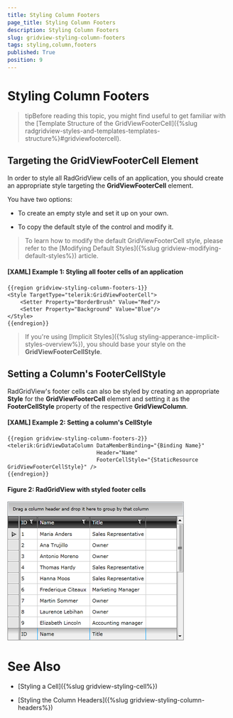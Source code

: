 ```yaml
---
title: Styling Column Footers
page_title: Styling Column Footers
description: Styling Column Footers
slug: gridview-styling-column-footers
tags: styling,column,footers
published: True
position: 9
---
```


# Styling Column Footers


>tipBefore reading this topic, you might find useful to get familiar with the [Template Structure of the GridViewFooterCell]({%slug radgridview-styles-and-templates-templates-structure%}#gridviewfootercell).

## Targeting the GridViewFooterCell Element

In order to style all RadGridView cells of an application, you should create an appropriate style targeting the __GridViewFooterCell__ element.

You have two options:

* To create an empty style and set it up on your own.

* To copy the default style of the control and modify it.

>To learn how to modify the default GridViewFooterCell style, please refer to the [Modifying Default Styles]({%slug gridview-modifying-default-styles%}) article.

#### __[XAML] Example 1: Styling all footer cells of an application__

	{{region gridview-styling-column-footers-1}}
	<Style TargetType="telerik:GridViewFooterCell">
		<Setter Property="BorderBrush" Value="Red"/>
		<Setter Property="Background" Value="Blue"/>
	</Style>
	{{endregion}}

>If you're using [Implicit Styles]({%slug styling-apperance-implicit-styles-overview%}), you should base your style on the __GridViewFooterCellStyle__.

## Setting a Column's FooterCellStyle

RadGridView's footer cells can also be styled by creating an appropriate __Style__ for the **GridViewFooterCell** element and setting it as the __FooterCellStyle__ property of the respective __GridViewColumn__. 

#### __[XAML] Example 2: Setting a column's CellStyle__

	{{region gridview-styling-column-footers-2}}
	<telerik:GridViewDataColumn DataMemberBinding="{Binding Name}"
                                Header="Name"
                                FooterCellStyle="{StaticResource GridViewFooterCellStyle}" />
	{{endregion}}

#### __Figure 2: RadGridView with styled footer cells__

![RadGridView with styled footer cells](images/RadGridView_Styles_and_Templates_Styling_GridViewColumnFooterCell_03.png)

# See Also

 * [Styling a Cell]({%slug gridview-styling-cell%})

 * [Styling the Column Headers]({%slug gridview-styling-column-headers%})
